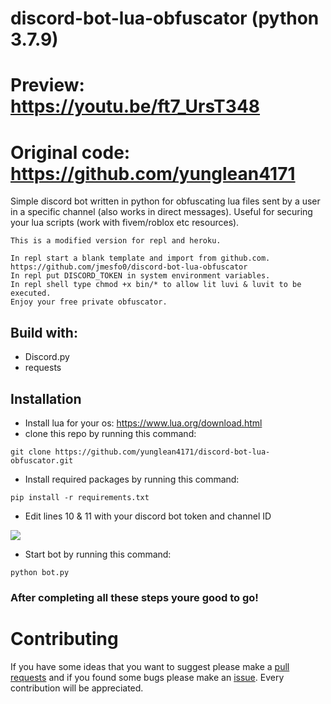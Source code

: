 # discord-bot-lua-obfuscator (python 3.7.9)

# Preview: https://youtu.be/ft7_UrsT348

# Original code: https://github.com/yunglean4171

Simple discord bot written in python for obfuscating lua files sent by a user in a specific channel (also works in direct messages). 
Useful for securing your lua scripts (work with fivem/roblox etc resources).

```
This is a modified version for repl and heroku.

In repl start a blank template and import from github.com. https://github.com/jmesfo0/discord-bot-lua-obfuscator 
In repl put DISCORD_TOKEN in system environment variables.
In repl shell type chmod +x bin/* to allow lit luvi & luvit to be executed.
Enjoy your free private obfuscator.

```

## Build with:
- Discord.py 
- requests

## Installation
- Install lua for your os: https://www.lua.org/download.html
- clone this repo by running this command: 
```
git clone https://github.com/yunglean4171/discord-bot-lua-obfuscator.git
```
- Install required packages by running this command:
```
pip install -r requirements.txt
```
- Edit lines 10 & 11 with your discord bot token and channel ID

![](https://i.imgur.com/rmBojkN.png)
- Start bot by running this command:
```
python bot.py
```

### After completing all these steps youre good to go!

# Contributing
If you have some ideas that you want to suggest please make a [pull requests](https://github.com/yunglean4171/discord-bot-lua-obfuscator/pulls) and if you found some bugs please make an [issue](https://github.com/yunglean4171/discord-bot-lua-obfuscator/issues). Every contribution will be appreciated.
